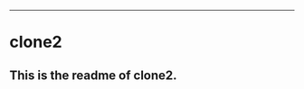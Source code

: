--------------------------------
# clone2
This is the readme of clone2.
--------------------------------
